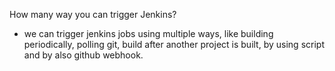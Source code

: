 How many way you can trigger Jenkins?
- we can trigger jenkins jobs using multiple ways, like building periodically, polling git, build after another project is built, by using script and by also github webhook.
